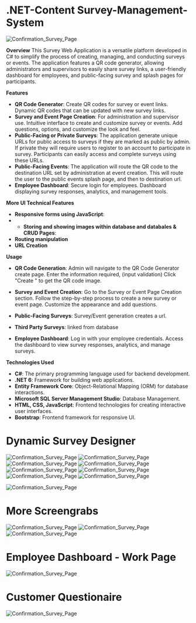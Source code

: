 # .NET-Content Survey-Management-System

![Confirmation_Survey_Page](./img/sd.1.png)

**Overview**
This Survey Web Application is a versatile platform developed in C# to simplify the process of creating, managing, and conducting surveys or events. The application features a QR code generator, allowing administrators and supervisors to easily share survey links, a user-friendly dashboard for employees, and public-facing survey and splash pages for participants.

**Features**
- **QR Code Generator**:
Create QR codes for survey or event links.
Dynamic QR codes that can be updated with new survey links.
- **Survey and Event Page Creation**:
For administration and supervisor use. Intuitive interface to create and customize survey or events.
Add questions, options, and customize the look and feel.
- **Public-Facing or Private Surveys**:
The application generate unique URLs for public access to surveys if they are marked as public by admin. If private they will require users to register to an account to participate in survey. 
Participants can easily access and complete surveys using these URLs.
- **Public-Facing Events**:
The application will route the QR code to the destination URL set by administration at event creation. This will route the user to the public events splash page, and then to destination url.
- **Employee Dashboard**:
Secure login for employees.
Dashboard displaying survey responses, analytics, and management tools.

**More UI Technical Features**
- **Responsive forms using JavaScript**:
- - **Storing and showing images within database and databales & CRUD Pages**:
- **Routing manipulation**
- **URL Creation**

**Usage**

- **QR Code Generation**:
Admin will navigate to the QR Code Generator create page.
Enter the information required, (input validation)
Click "Create " to get the QR code image.

- **Survey and Event Creation**:
Go to the Survey or Event Page Creation section.
Follow the step-by-step process to create a new survey or event page.
Customize the appearance and add questions.

- **Public-Facing Surveys**: Survey/Event generation creates a url.

- **Third Party Surveys**: linked from database

- **Employee Dashboard**:
Log in with your employee credentials.
Access the dashboard to view survey responses, analytics, and manage surveys.

**Technologies Used**
- **C#**: The primary programming language used for backend development.
- **.NET 6**: Framework for building web applications.
- **Entity Framework Core**: Object-Relational Mapping (ORM) for database interactions.
- **Microsoft SQL Server Management Studio**: Database Management.
- **HTML, CSS, JavaScript**: Frontend technologies for creating interactive user interfaces.
- **Bootstrap**: Frontend framework for responsive UI.

# Dynamic Survey Designer
![Confirmation_Survey_Page](./img/sd.1.png)
![Confirmation_Survey_Page](./img/sd3.png)
![Confirmation_Survey_Page](./img/sd10.png)
![Confirmation_Survey_Page](./img/sd4.png)
![Confirmation_Survey_Page](./img/sd5.png)
![Confirmation_Survey_Page](./img/sd6.png)
![Confirmation_Survey_Page](./img/sd7png)
![Confirmation_Survey_Page](./img/sd8.png)

![Confirmation_Survey_Page](./img/ConfirmationPage.png)



# More Screengrabs
![Confirmation_Survey_Page](./img/S_Create.png)
![Confirmation_Survey_Page](./img/S_Details.png)
![Confirmation_Survey_Page](./img/S_Edit.png)

# Employee Dashboard - Work Page
![Confirmation_Survey_Page](./img/S_Edit2.png)

# Customer Questionaire 
![Confirmation_Survey_Page](./img/SplashPage.png)
